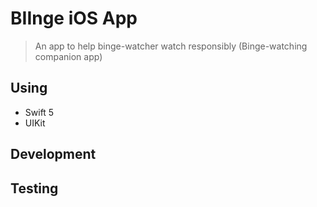 #  BIInge iOS App

> An app to help binge-watcher watch responsibly (Binge-watching companion app)

## Using

- Swift 5
- UIKit 

## Development


## Testing
